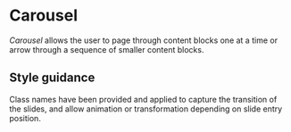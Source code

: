 # Carousel

*Carousel* allows the user to page through content blocks one at a time or arrow through a sequence of smaller content blocks.

## Style guidance

Class names have been provided and applied to capture the transition of the slides, and allow animation or transformation depending on slide entry position.